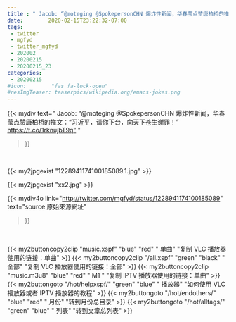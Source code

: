 ```yaml
---
title : " Jacob: “@moteging @SpokepersonCHN 爆炸性新闻，华春莹点赞唐柏桥的推文：“习近平，请你下台，向天下苍生谢罪！” https://t.co/1rknujbT9q”  "
date:        2020-02-15T23:22:32-07:00
tags:
 - twitter
 - mgfyd
 - twitter_mgfyd
 - 202002
 - 20200215
 - 20200215_23
categories:
 - 20200215
#icon:        "fas fa-lock-open"
#resImgTeaser: teaserpics/wikipedia.org/emacs-jokes.png
---
```


{{< mydiv text=" Jacob: “@moteging @SpokepersonCHN 爆炸性新闻，华春莹点赞唐柏桥的推文：“习近平，请你下台，向天下苍生谢罪！” https://t.co/1rknujbT9q”  "
>}}
<br>


 {{< my2jpgexist "1228941174100185089.1.jpg" >}}<br> 

{{< my2jpgexist "xx2.jpg" >}}<br>


{{< mydiv4o link="http://twitter.com/mgfyd/status/1228941174100185089"
text="source 原始來源網址"
>}}


<br>



{{< my2buttoncopy2clip "music.xspf"        "blue"   "red"    " 单曲"  "复制 VLC 播放器使用的链接：单曲" >}} {{< my2buttoncopy2clip "/all.xspf"         "green"  "black"  " 全部"  "复制 VLC 播放器使用的链接：全部" >}} {{< my2buttoncopy2clip "music.m3u8"        "blue"   "red"    " M1 "    "复制 IPTV 播放器使用的链接：单曲" >}} {{< my2buttongoto      "/hot/helpxspf/"    "green"  "blue"   " 播放器" "如何使用 VLC 播放器或者 IPTV 播放器的教程" >}} {{< my2buttongoto      "/hot/endothers/"   "blue"   "red"    " 月份"   "转到月份总目录" >}} {{< my2buttongoto      "/hot/alltags/"     "green"  "blue"   " 列表"   "转到文章总列表" >}} 
